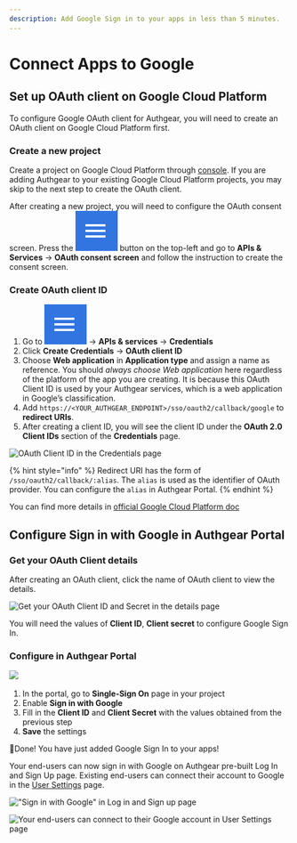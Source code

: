```yaml
---
description: Add Google Sign in to your apps in less than 5 minutes.
---
```


# Connect Apps to Google

## Set up OAuth client on Google Cloud Platform

To configure Google OAuth client for Authgear, you will need to create an OAuth client on Google Cloud Platform first.

### Create a new project

Create a project on Google Cloud Platform through [console](https://console.cloud.google.com). If you are adding Authgear to your existing Google Cloud Platform projects, you may skip to the next step to create the OAuth client.&#x20;

After creating a new project, you will need to configure the OAuth consent screen. Press the ![](../../.gitbook/assets/Google-hamburger-menu.png) button on the top-left and go to **APIs & Services** -> **OAuth consent screen** and follow the instruction to create the consent screen.

### Create OAuth client ID

1. Go to ![](../../.gitbook/assets/Google-hamburger-menu.png) -> **APIs & services** -> **Credentials**
2. Click **Create Credentials** -> **OAuth client ID**
3. Choose **Web application** in **Application type** and assign a name as reference. You should _always choose Web application_ here regardless of the platform of the app you are creating. It is because this OAuth Client ID is used by your Authgear services, which is a web application in Google’s classification.
4. Add `https://<YOUR_AUTHGEAR_ENDPOINT>/sso/oauth2/callback/google` to **redirect URIs**.
5. After creating a client ID, you will see the client ID under the **OAuth 2.0 Client IDs** section of the **Credentials** page.

![OAuth Client ID in the Credentials page](../../.gitbook/assets/GCP\_create\_client\_id.png)

{% hint style="info" %}
Redirect URI has the form of `/sso/oauth2/callback/:alias`. The `alias` is used as the identifier of OAuth provider. You can configure the `alias` in Authgear Portal.
{% endhint %}

You can find more details in [official Google Cloud Platform doc](https://support.google.com/cloud/answer/6158849)

## Configure Sign in with Google in Authgear Portal

### Get your OAuth Client details

After creating an OAuth client, click the name of OAuth client to view the details.

![Get your OAuth Client ID and Secret in the details page](../../.gitbook/assets/gcp\_client\_details.png)

You will need the values of **Client ID**, **Client secret** to configure Google Sign In.

### Configure in Authgear Portal

![](../../.gitbook/assets/authgear\_sso\_google.png)

1. In the portal, go to **Single-Sign On** page in your project
2. Enable **Sign in with Google**
3. Fill in the **Client ID** and **Client Secret** with the values obtained from the previous step
4. **Save** the settings

🎉Done! You have just added Google Sign In to your apps!

Your end-users can now sign in with Google on Authgear pre-built Log In and Sign Up page. Existing end-users can connect their account to Google in the [User Settings](../../integrate/auth-ui.md) page.

!["Sign in with Google" in Log in and Sign up page](../../.gitbook/assets/google\_sign\_in.png)

![Your end-users can connect to their Google account in User Settings page](../../.gitbook/assets/connect\_with\_google.png)

